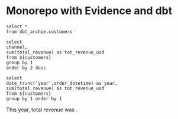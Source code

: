 # Monorepo with Evidence and dbt

```customers
select *
from dbt_archie.customers
```

```channels
select
channel,
sum(total_revenue) as tot_revenue_usd
from ${customers}
group by 1
order by 2 desc
```

```totals
select
date_trunc('year',order_datetime) as year,
sum(total_revenue) as tot_revenue_usd
from ${customers}
group by 1 order by 1
```

<BarChart title="Revenue by Channel" data={channels} x=channel y=tot_revenue_usd swapXY/>

This year, total revenue was <Value data={totals} column=tot_revenue_usd/>.

<BarChart title="Revenue by Year" data={totals} x=year y=tot_revenue_usd/>